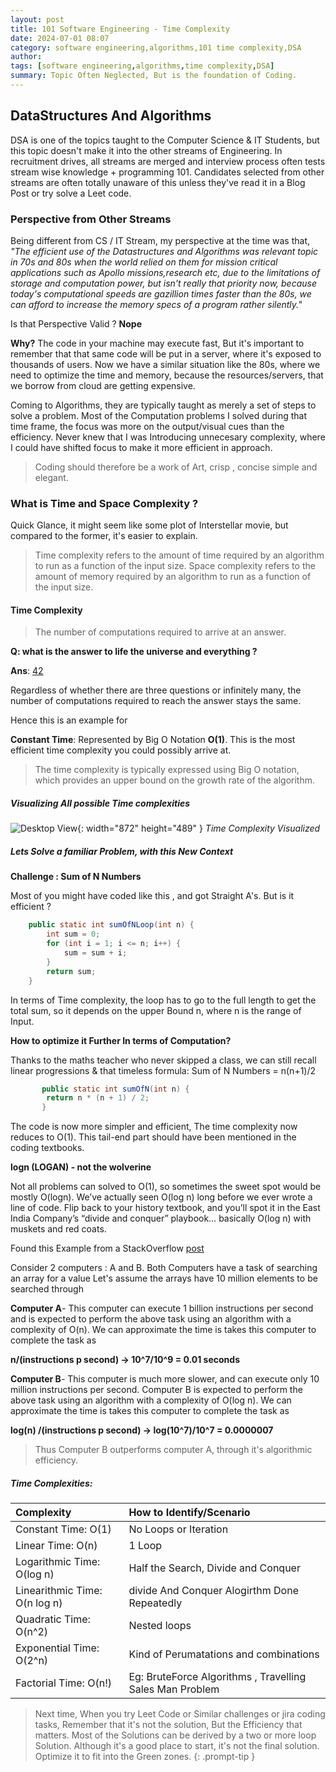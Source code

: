 ```yaml
---
layout: post
title: 101 Software Engineering - Time Complexity
date: 2024-07-01 08:07
category: software engineering,algorithms,101 time complexity,DSA
author: 
tags: [software engineering,algorithms,time complexity,DSA]
summary: Topic Often Neglected, But is the foundation of Coding.
---
```



## DataStructures And Algorithms

DSA is one of the topics taught to the Computer Science & IT Students, but this topic doesn't make it into the other streams of Engineering. In recruitment drives, all streams are merged and interview process often tests stream wise knowledge + programming 101. Candidates selected from other streams are often totally unaware of this unless they've read it in a Blog Post or try solve a Leet code.


### Perspective from Other Streams
Being different from CS / IT Stream, my perspective at the time was that, _"The efficient use of the Datastructures and Algorithms was relevant topic in 70s and 80s when the world relied on them for mission critical applications such as Apollo missions,research etc, due to the limitations of storage and computation power, but isn't really that priority now, because today's  computational speeds are gazillion times faster than the 80s, we can afford to increase the memory specs of a program rather silently."_

Is that Perspective Valid ? **Nope**

**Why?**
The code in your machine may execute fast, But it's important to remember that that same code will be put in a server, where it's exposed to thousands of users. Now we have a similar situation like the 80s, where we need to optimize the time and memory, because the resources/servers, that we borrow from cloud are getting expensive. 

 Coming to Algorithms, they are typically taught as merely a set of steps to solve a problem. Most of the Computation problems I solved during that time frame, the focus was more on the output/visual cues than the efficiency. Never knew that I was Introducing unnecesary complexity, where I could have shifted focus to make it more efficient in approach. 

 > Coding should  therefore be a work of Art, crisp , concise simple and elegant.   


### What is Time and Space Complexity ?

Quick Glance, it might seem like some plot of Interstellar movie, but compared to the former, it's easier to explain.

>Time complexity refers to the amount of time required by an algorithm to run as a function of the input size. Space complexity refers to the amount of memory required by an algorithm to run as a function of the input size. 

#### Time Complexity

>The number of computations required to arrive at an answer.

**Q: what is the answer to life the universe and everything ?**

**Ans**: [42](https://news.mit.edu/2019/answer-life-universe-and-everything-sum-three-cubes-mathematics-0910)

Regardless of whether there are three questions or infinitely many, the number of computations required to reach the answer stays the same.

Hence this is an example for 

**Constant Time**: Represented by Big O Notation **O(1)**. This is the most efficient time complexity you could possibly arrive at. 

>The time complexity is typically expressed using Big O notation, which provides an upper bound on the growth rate of the algorithm.

##### Visualizing All possible Time complexities

![Desktop View](/assets/images/diagrams/time-complexity.png){: width="872" height="489" }
_Time Complexity Visualized_


##### Lets Solve a familiar Problem, with this New Context

**Challenge : Sum of N Numbers**

Most of you might have coded like this , and got Straight A's. But is it efficient ?

```java
    public static int sumOfNLoop(int n) {
        int sum = 0;
        for (int i = 1; i <= n; i++) {
            sum = sum + i;
        }
        return sum;
    }
```

In terms of Time complexity, the loop has to go to the full length to get the total sum, so it depends on the upper Bound n, where n is the range of Input.

**How to optimize it Further In terms of Computation?**

Thanks to the maths teacher who never skipped a class, we can still recall linear progressions & that timeless formula: Sum of N Numbers =​ n(n+1)/2

```java
       public static int sumOfN(int n) {
        return n * (n + 1) / 2;
       }
```

The code is now more simpler and efficient, The time complexity now reduces to O(1). This tail-end part should have been mentioned in the coding textbooks.

**logn (LOGAN) - not the wolverine**

Not all problems can solved to O(1), so sometimes the sweet spot would be mostly O(logn).  We’ve actually seen O(log n) long before we ever wrote a line of code. Flip back to your history textbook, and you’ll spot it in the East India Company’s “divide and conquer” playbook… basically O(log n) with muskets and red coats.

Found this Example from a StackOverflow [post](https://stackoverflow.com/questions/10369563/difference-between-on-and-ologn-which-is-better-and-what-exactly-is-olo#:~:text=O(n)%20means%20that%20the,in%20terms%20of%20algorithms%20analysis)

Consider 2 computers : A and B. Both Computers have a task of searching an array for a value Let's assume the arrays have 10 million elements to be searched through

**Computer A**- This computer can execute 1 billion instructions per second and is expected to perform the above task using an algorithm with a complexity of O(n). We can approximate the time is takes this computer to complete the task as

**n/(instructions p second) → 10^7/10^9 = 0.01 seconds**

**Computer B**- This computer is much more slower, and can execute only 10 million instructions per second. Computer B is expected to perform the above task using an algorithm with a complexity of O(log n). We can approximate the time is takes this computer to complete the task as

**log(n) /(instructions p second) → log(10^7)/10^7 =  0.0000007**

> Thus Computer B outperforms computer A, through it's algorithmic efficiency.

##### Time Complexities:

| Complexity                   | How to Identify/Scenario  
| :--------------------------- | :--------------- | 
| Constant Time: O(1)          | No Loops or Iteration|
| Linear Time: O(n)           | 1 Loop    |
| Logarithmic Time: O(log n) | Half the Search, Divide and Conquer |
| Linearithmic Time: O(n log n) | divide And Conquer Alogirthm Done Repeatedly |
| Quadratic Time: O(n^2) | Nested loops |
| Exponential Time: O(2^n) | Kind of Perumatations and combinations |
| Factorial Time: O(n!) | Eg: BruteForce Algorithms , Travelling Sales Man Problem |


> Next time, When you try Leet Code or Similar challenges or jira coding tasks, Remember that it's not the solution, But the Efficiency that matters. Most of the Solutions can be derived by a two or more loop Solution. Although it's a good place to start, it's not the final solution. Optimize it to fit into the Green zones.
{: .prompt-tip }
